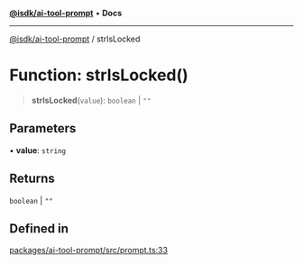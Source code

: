 [**@isdk/ai-tool-prompt**](../README.md) • **Docs**

***

[@isdk/ai-tool-prompt](../globals.md) / strIsLocked

# Function: strIsLocked()

> **strIsLocked**(`value`): `boolean` \| `""`

## Parameters

• **value**: `string`

## Returns

`boolean` \| `""`

## Defined in

[packages/ai-tool-prompt/src/prompt.ts:33](https://github.com/isdk/ai-tool-prompt.js/blob/0233e5c9813084375813f34230e8747b56fe8088/src/prompt.ts#L33)
